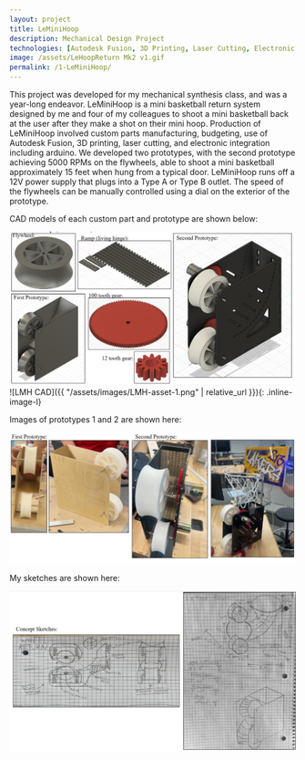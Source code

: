 ```yaml
---
layout: project
title: LeMiniHoop
description: Mechanical Design Project
technologies: [Autodesk Fusion, 3D Printing, Laser Cutting, Electronic Integration]
image: /assets/LeHoopReturn Mk2 v1.gif
permalink: /1-LeMiniHoop/
---
```


This project was developed for my mechanical synthesis class, and was a year-long endeavor. LeMiniHoop is a mini basketball return system designed by me and four of my colleagues to shoot a mini basketball back at the user after they make a shot on their mini hoop. Production of LeMiniHoop involved custom parts manufacturing, budgeting, use of Autodesk Fusion, 3D printing, laser cutting, and electronic integration including arduino. We developed two prototypes, with the second prototype achieving 5000 RPMs on the flywheels, able to shoot a mini basketball approximately 15 feet when hung from a typical door. LeMiniHoop runs off a 12V power supply that plugs into a Type A or Type B outlet.  The speed of the flywheels can be manually controlled using a dial on the exterior of the prototype.

CAD models of each custom part and prototype are shown below:

<img src="assetz/LMH-asset-1.png" alt="LMH CAD">
<!-- ![Headshot]({{ "/assets/images/LMH-asset-1.png" | relative_url }}) -->
![LMH CAD]({{ "/assets/images/LMH-asset-1.png" | relative_url }}){: .inline-image-l}

Images of prototypes 1 and 2 are shown here:

<img src="assetz/LMH-asset-2.png" alt="LMH images">

My sketches are shown here:

<img src="assetz/LMH-asset-3.png" alt="LMH sketches">

